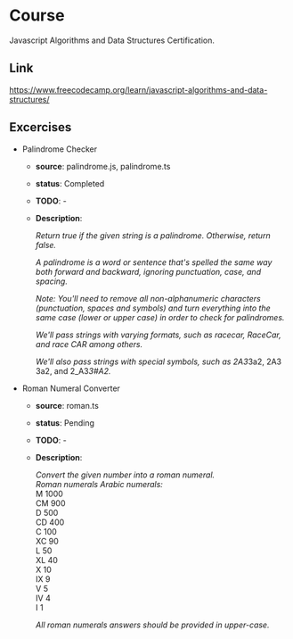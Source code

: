 # Course

Javascript Algorithms and Data Structures Certification.

## Link

https://www.freecodecamp.org/learn/javascript-algorithms-and-data-structures/

## Excercises

- Palindrome Checker

  - **source**: palindrome.js, palindrome.ts
  - **status**: Completed
  - **TODO**: -
  - **Description**:

    _Return true if the given string is a palindrome. Otherwise, return false._

    _A palindrome is a word or sentence that's spelled the same way both forward and backward, ignoring punctuation, case, and spacing._

    _Note: You'll need to remove all non-alphanumeric characters (punctuation, spaces and symbols) and turn everything into the same case (lower or upper case) in order to check for palindromes._

    _We'll pass strings with varying formats, such as racecar, RaceCar, and race CAR among others._

    *We'll also pass strings with special symbols, such as 2A3*3a2, 2A3 3a2, and 2_A3*3#A2.*

- Roman Numeral Converter

  - **source**: roman.ts
  - **status**: Pending
  - **TODO**: -
  - **Description**:

    _Convert the given number into a roman numeral._ <br>
    _Roman numerals Arabic numerals:_ <br>
    M 1000 <br>
    CM 900 <br>
    D 500 <br>
    CD 400 <br>
    C 100 <br>
    XC 90 <br>
    L 50 <br>
    XL 40 <br>
    X 10 <br>
    IX 9 <br>
    V 5 <br>
    IV 4 <br>
    I 1 <br>

    _All roman numerals answers should be provided in upper-case._
